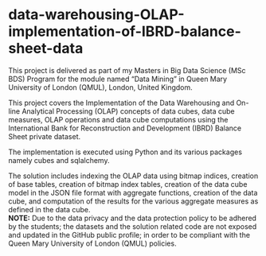 # data-warehousing-OLAP-implementation-of-IBRD-balance-sheet-data

This project is delivered as part of my Masters in Big Data Science (MSc BDS) Program for the module named “Data Mining” in Queen Mary University of London (QMUL), London, United Kingdom.  

This project covers the Implementation of the Data Warehousing and On-line Analytical Processing (OLAP) concepts of data cubes, data cube measures, OLAP operations and data cube computations using the International Bank for Reconstruction and Development (IBRD) Balance Sheet private dataset.   

The implementation is executed using Python and its various packages namely cubes and sqlalchemy.   

The solution includes indexing the OLAP data using bitmap indices, creation of base tables, creation of bitmap index tables, creation of the data cube model in the JSON file format with aggregate functions, creation of the data cube, and computation of the results for the various aggregate measures as defined in the data cube.  
**NOTE:** Due to the data privacy and the data protection policy to be adhered by the students; the datasets and the solution related code are not exposed and updated in the GitHub public profile; in order to be compliant with the Queen Mary University of London (QMUL) policies.
